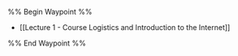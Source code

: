 %% Begin Waypoint %%
- [[Lecture 1 - Course Logistics and Introduction to the Internet]]

%% End Waypoint %%